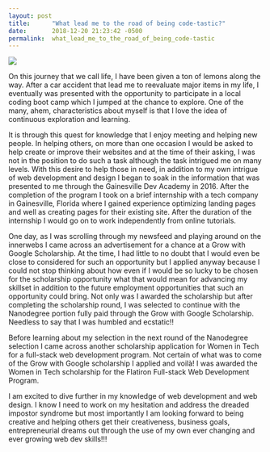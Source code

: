```yaml
---
layout: post
title:      "What lead me to the road of being code-tastic?"
date:       2018-12-20 21:23:42 -0500
permalink:  what_lead_me_to_the_road_of_being_code-tastic
---
```


![](https://cdn.pixabay.com/photo/2018/01/12/16/45/code-3078609__340.jpg)

On this journey that we call life, I have been given a ton of lemons along the way. After a car accident that lead me to reevaluate major items in my life, I eventually was presented with the opportunity to participate in a local coding boot camp which I jumped at the chance to explore. One of the many, ahem, characteristics about myself is that I love the idea of continuous exploration and learning. 

It is through this quest for knowledge that I enjoy meeting and helping new people. In helping others, on more than one occasion I would be asked to help create or improve their websites and at the time of their asking, I was not in the position to do such a task although the task intrigued me on many levels. With this desire to help those in need, in addition to my own intrigue of web development and design I began to soak in the information that was presented to me through the Gainesville Dev Academy in 2016. After the completion of the program I took on a brief internship with a tech company in Gainesville, Florida where I gained experience optimizing landing pages and well as creating pages for their existing site. After the duration of the internship I would go on to work independently from online tutorials.

One day, as I was scrolling through my newsfeed and playing around on the innerwebs I came across an advertisement for a chance at a Grow with Google Scholarship. At the time, I had little to no doubt that I would even be close to considered for such an opportunity but I applied anyway because I could not stop thinking about how even if I would be so lucky to be chosen for the scholarship opportunity what that would mean for advancing my skillset in addition to the future employment opportunities that such an opportunity could bring. Not only was I awarded the scholarship but after completing the scholarship round, I was selected to continue with the Nanodegree portion fully paid through the Grow with Google Scholarship. Needless to say that I was humbled and ecstatic!!

Before learning about my selection in the next round of the Nanodegree selection I came across another scholarship application for Women in Tech for a full-stack web development program. Not certain of what was to come of the Grow with Google scholarship I applied and voilà! I was awarded the Women in Tech scholarship for the Flatiron Full-stack Web Development Program.

I am excited to dive further in my knowledge of web development and web design. I know I need to work on my hesitation and address the dreaded impostor syndrome but most importantly I am looking forward to being creative and helping others get their creativeness, business goals, entrepreneurial dreams out through the use of my own ever changing and ever growing web dev skills!!!

